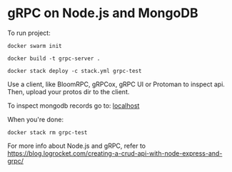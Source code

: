 # gRPC on Node.js and MongoDB

To run project:

```
docker swarm init
```

```
docker build -t grpc-server .
```

```
docker stack deploy -c stack.yml grpc-test
```

Use a client, like BloomRPC, gRPCox, gRPC UI or Protoman to inspect api.
Then, upload your protos dir to the client.

To inspect mongodb records go to: [localhost](http://127.0.0.1:8081/)

When you're done:

```
docker stack rm grpc-test
```

For more info about Node.js and gRPC, refer to https://blog.logrocket.com/creating-a-crud-api-with-node-express-and-grpc/

